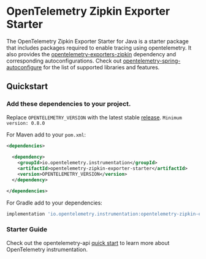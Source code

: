 # OpenTelemetry Zipkin Exporter Starter

The OpenTelemetry Zipkin Exporter Starter for Java is a starter package that includes packages required to enable tracing using opentelemetry. It also provides the [opentelemetry-exporters-zipkin](https://github.com/open-telemetry/opentelemetry-java/tree/master/exporters/zipkin) dependency and corresponding autoconfigurations.  Check out [opentelemetry-spring-autoconfigure](../spring-boot-autoconfigure/README.md#features) for the list of supported libraries and features. 

## Quickstart

### Add these dependencies to your project.

Replace `OPENTELEMETRY_VERSION` with the latest stable [release](https://mvnrepository.com/artifact/io.opentelemetry). 
`Minimum version: 0.8.0`

For Maven add to your `pom.xml`:
```xml
<dependencies>
  
  <dependency>
    <groupId>io.opentelemetry.instrumentation</groupId>
    <artifactId>opentelemetry-zipkin-exporter-starter</artifactId>
    <version>OPENTELEMETRY_VERSION</version>
  </dependency>

</dependencies>
```

For Gradle add to your dependencies:
```groovy
implementation 'io.opentelemetry.instrumentation:opentelemetry-zipkin-exporter-starter:OPENTELEMETRY_VERSION'
```

### Starter Guide

Check out the opentelemetry-api [quick start](https://github.com/open-telemetry/opentelemetry-java/blob/master/QUICKSTART.md) to learn more about OpenTelemetry instrumentation.